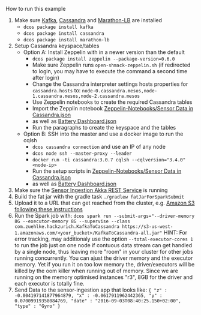 How to run this example

1. Make sure [Kafka](https://docs.mesosphere.com/1.7/usage/service-guides/kafka/), [Cassandra](https://docs.mesosphere.com/1.7/usage/service-guides/cassandra/) and [Marathon-LB]() are installed
   * `dcos package install kafka`
   * `dcos package install cassandra`
   * `dcos package install marathon-lb`
2. Setup Cassandra keyspace/tables
   * Option A: Install Zeppelin with in a newer version than the default
      * `dcos package install zeppelin --package-version=0.6.0`
      * Make sure Zeppelin runs `open-shmack-zeppelin.sh` (if redirected to login, you may have to execute the command a second time after login)
      * Change the Cassandra interpreter settings hosts properties for `cassandra.hosts` to: `node-0.cassandra.mesos,node-1.cassandra.mesos,node-2.cassandra.mesos`
      * Use Zeppelin notebooks to create the required Cassandra tables 
      * Import the Zepplin notebook [Zeppelin-Notebooks/Sensor Data in Cassandra.json](https://www.zeppelinhub.com/viewer/notebooks/aHR0cHM6Ly9yYXcuZ2l0aHVidXNlcmNvbnRlbnQuY29tL1p1ZWhsa2UvaGFja3p1cmljaC1zZW5zb3JkYXRhYW5hbHlzaXMvbWFzdGVyL0thZmthVG9DYXNzYW5kcmEvWmVwcGVsaW4tTm90ZWJvb2tzL1NlbnNvciUyMERhdGElMjBpbiUyMENhc3NhbmRyYS5qc29u)
      * as well as [Battery Dashboard.json](https://www.zeppelinhub.com/viewer/notebooks/aHR0cHM6Ly9yYXcuZ2l0aHVidXNlcmNvbnRlbnQuY29tL1p1ZWhsa2UvaGFja3p1cmljaC1zZW5zb3JkYXRhYW5hbHlzaXMvbWFzdGVyL0thZmthVG9DYXNzYW5kcmEvWmVwcGVsaW4tTm90ZWJvb2tzL0JhdHRlcnklMjBEYXNoYm9hcmQuanNvbg) 
      * Run the paragraphs to create the keyspace and the tables
   * Option B: SSH into the master and use a docker image to run the cqlsh
      * `dcos cassandra connection` and use an IP of any node
      * `dcos node ssh --master-proxy --leader`
      * `docker run -ti cassandra:3.0.7 cqlsh --cqlversion="3.4.0" <node-ip>`
      * Run the setup scripts in [Zeppelin-Notebooks/Sensor Data in Cassandra.json](https://www.zeppelinhub.com/viewer/notebooks/aHR0cHM6Ly9yYXcuZ2l0aHVidXNlcmNvbnRlbnQuY29tL1p1ZWhsa2UvaGFja3p1cmljaC1zZW5zb3JkYXRhYW5hbHlzaXMvbWFzdGVyL0thZmthVG9DYXNzYW5kcmEvWmVwcGVsaW4tTm90ZWJvb2tzL1NlbnNvciUyMERhdGElMjBpbiUyMENhc3NhbmRyYS5qc29u)
      * as well as [Battery Dashboard.json](https://www.zeppelinhub.com/viewer/notebooks/aHR0cHM6Ly9yYXcuZ2l0aHVidXNlcmNvbnRlbnQuY29tL1p1ZWhsa2UvaGFja3p1cmljaC1zZW5zb3JkYXRhYW5hbHlzaXMvbWFzdGVyL0thZmthVG9DYXNzYW5kcmEvWmVwcGVsaW4tTm90ZWJvb2tzL0JhdHRlcnklMjBEYXNoYm9hcmQuanNvbg)
4. Make sure the [Sensor Ingestion Akka REST Service](https://github.com/Zuehlke/hackzurich-sensordataanalysis/tree/master/sensor-ingestion) is running
5. Build the fat jar with the gradle task `./gradlew fatJarForSparkSubmit`
6. Upload it to a URL that can get reached from the cluster, e.g. [Amazon S3 following these instructions](https://github.com/Zuehlke/hackzurich-sensordataanalysis/blob/master/S3ForSparkSubmit.md) 
8. Run the Spark job with: `dcos spark run --submit-args="--driver-memory 8G --executor-memory 8G --supervise --class com.zuehlke.hackzurich.KafkaToCassandra https://s3-us-west-1.amazonaws.com/<your_bucket>/KafkaToCassandra-all.jar"`
   HINT: For error tracking, may additionaly use the option `--total-executor-cores 1` to run the job just on one node if contuous data stream can get handled by a single node,
   thus leaving more "room" in your cluster for other jobs running concurrently.
   You can ajust the driver memory and the executor memory. Yet if you run it on too low memory the, driver/executors will be killed by the oom killer when running out of memory.
   Since we are running on the memory optimised instances "r3", 8GB for the driver and each executor is totally fine.
9. Send Data to the sensor-ingestion app that looks like:
   `{
        "z" : -0.004197141877964879,
        "x" : -0.0617911962442365,
        "y" : 0.07009919358084769,
        "date" : "2016-09-03T08:40:25.150+02:00",
        "type" : "Gyro"
    }`
